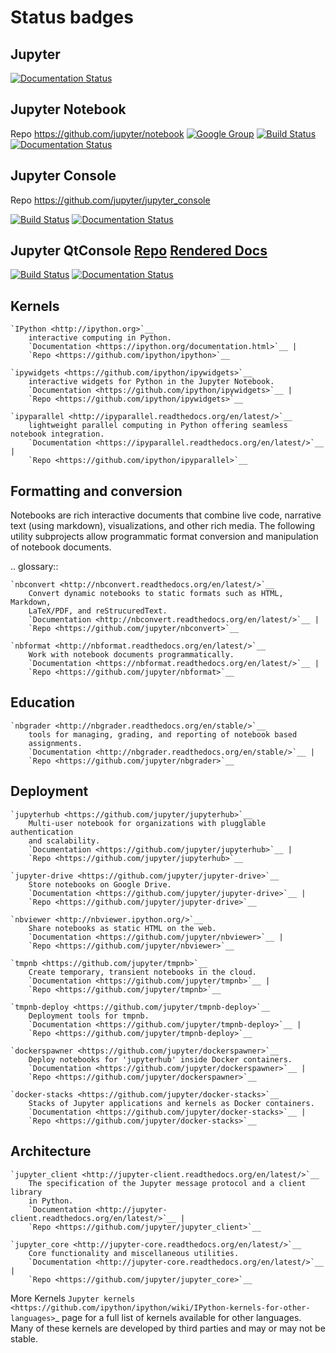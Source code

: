 # Status badges

## Jupyter

[![Documentation Status](https://readthedocs.org/projects/jupyter/badge/?version=latest)](http://jupyter.readthedocs.org/en/latest/?badge=latest)

## Jupyter Notebook

Repo <https://github.com/jupyter/notebook>
[![Google Group](https://img.shields.io/badge/-Google%20Group-lightgrey.svg)](https://groups.google.com/forum/#!forum/jupyter)
[![Build Status](https://travis-ci.org/jupyter/notebook.svg?branch=master)](https://travis-ci.org/jupyter/notebook)
[![Documentation Status](https://readthedocs.org/projects/jupyter-notebook/badge/?version=latest)](http://jupyter-notebook.readthedocs.org/en/latest/?badge=latest)

## Jupyter Console

Repo <https://github.com/jupyter/jupyter_console>

[![Build Status](https://travis-ci.org/jupyter/jupyter_console.svg?branch=master)](https://travis-ci.org/jupyter/jupyter_console)
[![Documentation Status](https://readthedocs.org/projects/jupyter-console/badge/?version=latest)](http://jupyter-console.readthedocs.org/en/latest/?badge=latest)

## Jupyter QtConsole [Repo](https://github.com/jupyter/qtconsole)  [Rendered Docs](ttp://jupyter.org/qtconsole/stable/)
[![Build Status](https://travis-ci.org/jupyter/qtconsole.svg?branch=master)](https://travis-ci.org/jupyter/qtconsole)
[![Documentation Status](https://readthedocs.org/projects/qtconsole/badge/?version=latest)](http://qtconsole.readthedocs.org/en/latest/?badge=latest)

Kernels
-------

    `IPython <http://ipython.org>`__
        interactive computing in Python.
        `Documentation <https://ipython.org/documentation.html>`__ |
        `Repo <https://github.com/ipython/ipython>`__

    `ipywidgets <https://github.com/ipython/ipywidgets>`__
        interactive widgets for Python in the Jupyter Notebook.
        `Documentation <https://github.com/ipython/ipywidgets>`__ |
        `Repo <https://github.com/ipython/ipywidgets>`__

    `ipyparallel <http://ipyparallel.readthedocs.org/en/latest/>`__
        lightweight parallel computing in Python offering seamless notebook integration.
        `Documentation <https://ipyparallel.readthedocs.org/en/latest/>`__ |
        `Repo <https://github.com/ipython/ipyparallel>`__

Formatting and conversion
-------------------------

Notebooks are rich interactive documents that combine live code, narrative text
(using markdown), visualizations, and other rich media. The following utility
subprojects allow programmatic format conversion and manipulation of notebook documents.

.. glossary::

    `nbconvert <http://nbconvert.readthedocs.org/en/latest/>`__
        Convert dynamic notebooks to static formats such as HTML, Markdown,
        LaTeX/PDF, and reStrucuredText.
        `Documentation <http://nbconvert.readthedocs.org/en/latest/>`__ |
        `Repo <https://github.com/jupyter/nbconvert>`__

    `nbformat <http://nbformat.readthedocs.org/en/latest/>`__
        Work with notebook documents programmatically.
        `Documentation <https://nbformat.readthedocs.org/en/latest/>`__ |
        `Repo <https://github.com/jupyter/nbformat>`__


Education
---------

    `nbgrader <http://nbgrader.readthedocs.org/en/stable/>`__
        tools for managing, grading, and reporting of notebook based
        assignments.
        `Documentation <http://nbgrader.readthedocs.org/en/stable/>`__ |
        `Repo <https://github.com/jupyter/nbgrader>`__


Deployment
----------

    `jupyterhub <https://github.com/jupyter/jupyterhub>`__
        Multi-user notebook for organizations with plugglable authentication
        and scalability.
        `Documentation <https://github.com/jupyter/jupyterhub>`__ |
        `Repo <https://github.com/jupyter/jupyterhub>`__

    `jupyter-drive <https://github.com/jupyter/jupyter-drive>`__
        Store notebooks on Google Drive.
        `Documentation <https://github.com/jupyter/jupyter-drive>`__ |
        `Repo <https://github.com/jupyter/jupyter-drive>`__

    `nbviewer <http://nbviewer.ipython.org/>`__
        Share notebooks as static HTML on the web.
        `Documentation <https://github.com/jupyter/nbviewer>`__ |
        `Repo <https://github.com/jupyter/nbviewer>`__

    `tmpnb <https://github.com/jupyter/tmpnb>`__
        Create temporary, transient notebooks in the cloud.
        `Documentation <https://github.com/jupyter/tmpnb>`__ |
        `Repo <https://github.com/jupyter/tmpnb>`__

    `tmpnb-deploy <https://github.com/jupyter/tmpnb-deploy>`__
        Deployment tools for tmpnb.
        `Documentation <https://github.com/jupyter/tmpnb-deploy>`__ |
        `Repo <https://github.com/jupyter/tmpnb-deploy>`__

    `dockerspawner <https://github.com/jupyter/dockerspawner>`__
        Deploy notebooks for 'jupyterhub' inside Docker containers.
        `Documentation <https://github.com/jupyter/dockerspawner>`__ |
        `Repo <https://github.com/jupyter/dockerspawner>`__

    `docker-stacks <https://github.com/jupyter/docker-stacks>`__
        Stacks of Jupyter applications and kernels as Docker containers.
        `Documentation <https://github.com/jupyter/docker-stacks>`__ |
        `Repo <https://github.com/jupyter/docker-stacks>`__


Architecture
------------

    `jupyter_client <http://jupyter-client.readthedocs.org/en/latest/>`__
        The specification of the Jupyter message protocol and a client library
        in Python.
        `Documentation <http://jupyter-client.readthedocs.org/en/latest/>`__ |
        `Repo <https://github.com/jupyter/jupyter_client>`__

    `jupyter_core <http://jupyter-core.readthedocs.org/en/latest/>`__
        Core functionality and miscellaneous utilities.
        `Documentation <http://jupyter-core.readthedocs.org/en/latest/>`__ |
        `Repo <https://github.com/jupyter/jupyter_core>`__



More Kernels
   `Jupyter kernels <https://github.com/ipython/ipython/wiki/IPython-kernels-for-other-languages>`_
      page for a full list of kernels available for other languages. Many of
      these kernels are developed by third parties and may or may not be stable.
